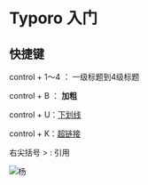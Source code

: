 # Typoro	入门

## 快捷键

control + 1～4   ： 一级标题到4级标题

control + B ： **加粗**

control + U：<u>下划线</u>

control + K：[超链接](www.baidu.com)

右尖括号 > : 引用

![杨](https://i0.hdslb.com/bfs/archive/c4170313d404565e1a404100862c7dfa595e9e61.jpg)






